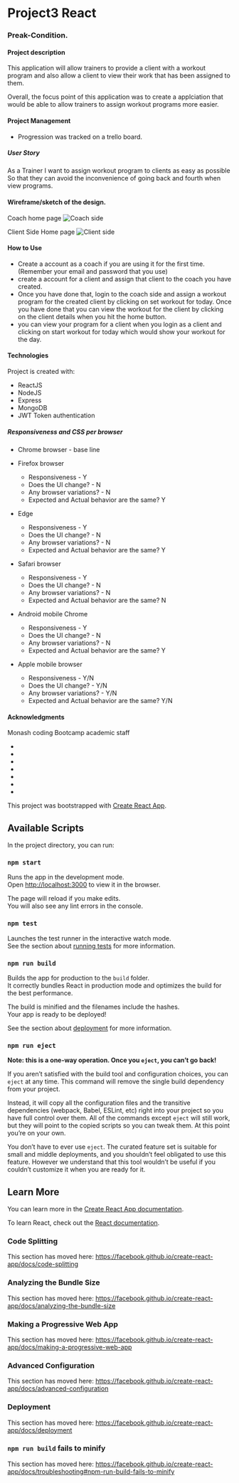 # Project3 React

### Preak-Condition.

#### Project description 
This application will allow trainers to provide a client with a workout program and also allow a client to view their work that has been assigned to them.

Overall, the focus point of this application was to create a applciation that would be able to allow trainers to assign workout programs more easier.


#### Project Management
* Progression was tracked on a trello board.

##### User Story
As a Trainer 
I want to assign workout program to clients as easy as possible
So that they can avoid the inconvenience of going back and fourth when view programs.


#### Wireframe/sketch of the design.
Coach home page
![Coach side](readMeImg/coach.JPG) 

Client Side Home page
![Client side](readMeImg/UserSide.JPG)

#### How to Use
* Create a account as a coach if you are using it for the first time. (Remember your email and password that you use)
* create a account for a client and assign that client to the coach you have created.
* Once you have done that, login to the coach side and assign a workout program for the created client by clicking on set workout for today. Once you have done that you can view the workout for the client by clicking on the client  details when you hit the home button.
* you can view your program for a client when you login as a client and clicking on start workout for today which would show your workout for the day.



#### Technologies 
Project is created with:

* ReactJS
* NodeJS
* Express
* MongoDB
* JWT Token authentication

<!-- #### Quality Assurance Tests: -->

##### Responsiveness and CSS per browser
* Chrome browser - base line 

* Firefox browser
  * Responsiveness - Y
  * Does the UI change? - N
  * Any browser variations? - N
  * Expected and Actual behavior are the same? Y

* Edge
  * Responsiveness - Y
  * Does the UI change? - N
  * Any browser variations? - N
  * Expected and Actual behavior are the same? Y

* Safari browser
  * Responsiveness - Y
  * Does the UI change? - N
  * Any browser variations? - N
  * Expected and Actual behavior are the same? N

* Android mobile Chrome
  * Responsiveness - Y
  * Does the UI change? - N
  * Any browser variations? - N
  * Expected and Actual behavior are the same? Y

* Apple mobile browser
  * Responsiveness - Y/N
  * Does the UI change? - Y/N
  * Any browser variations? - Y/N
  * Expected and Actual behavior are the same? Y/N



<!-- #### Limitations:
* The results rendered by the application are 100% dependant on the api used. As such we the developers are restricted by what is allowed by the api owner. 
* Both third party API accounts are using the free version. These restrictions have been adhered to.
* This application can be constituted as an MVP (minimum viable product). Therefore the options to customize search results are limited to two dynamic input felids.  -->


#### Acknowledgments
Monash coding Bootcamp academic staff



* 
* 
* 
* 
*  
* 
* 


This project was bootstrapped with [Create React App](https://github.com/facebook/create-react-app).

## Available Scripts

In the project directory, you can run:

### `npm start`

Runs the app in the development mode.<br />
Open [http://localhost:3000](http://localhost:3000) to view it in the browser.

The page will reload if you make edits.<br />
You will also see any lint errors in the console.

### `npm test`

Launches the test runner in the interactive watch mode.<br />
See the section about [running tests](https://facebook.github.io/create-react-app/docs/running-tests) for more information.

### `npm run build`

Builds the app for production to the `build` folder.<br />
It correctly bundles React in production mode and optimizes the build for the best performance.

The build is minified and the filenames include the hashes.<br />
Your app is ready to be deployed!

See the section about [deployment](https://facebook.github.io/create-react-app/docs/deployment) for more information.

### `npm run eject`

**Note: this is a one-way operation. Once you `eject`, you can’t go back!**

If you aren’t satisfied with the build tool and configuration choices, you can `eject` at any time. This command will remove the single build dependency from your project.

Instead, it will copy all the configuration files and the transitive dependencies (webpack, Babel, ESLint, etc) right into your project so you have full control over them. All of the commands except `eject` will still work, but they will point to the copied scripts so you can tweak them. At this point you’re on your own.

You don’t have to ever use `eject`. The curated feature set is suitable for small and middle deployments, and you shouldn’t feel obligated to use this feature. However we understand that this tool wouldn’t be useful if you couldn’t customize it when you are ready for it.

## Learn More

You can learn more in the [Create React App documentation](https://facebook.github.io/create-react-app/docs/getting-started).

To learn React, check out the [React documentation](https://reactjs.org/).

### Code Splitting

This section has moved here: https://facebook.github.io/create-react-app/docs/code-splitting

### Analyzing the Bundle Size

This section has moved here: https://facebook.github.io/create-react-app/docs/analyzing-the-bundle-size

### Making a Progressive Web App

This section has moved here: https://facebook.github.io/create-react-app/docs/making-a-progressive-web-app

### Advanced Configuration

This section has moved here: https://facebook.github.io/create-react-app/docs/advanced-configuration

### Deployment

This section has moved here: https://facebook.github.io/create-react-app/docs/deployment

### `npm run build` fails to minify

This section has moved here: https://facebook.github.io/create-react-app/docs/troubleshooting#npm-run-build-fails-to-minify
